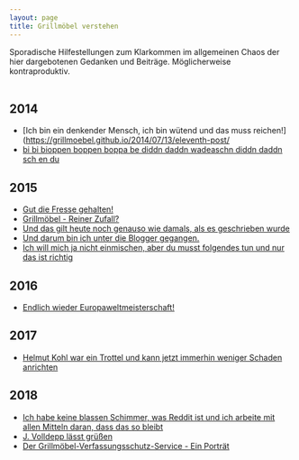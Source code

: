 ```yaml
---
layout: page
title: Grillmöbel verstehen
---
```


Sporadische Hilfestellungen zum Klarkommen im allgemeinen Chaos der hier dargebotenen Gedanken und Beiträge. Möglicherweise kontraproduktiv. <br><br>

## 2014

* [Ich bin ein denkender Mensch, ich bin wütend und das muss reichen!](https://grillmoebel.github.io/2014/07/13/eleventh-post/
* [bi bi bioppen boppen boppa be diddn daddn wadeaschn diddn daddn sch en du](https://grillmoebel.github.io/2014/11/11/twentyseventh-post/)


## 2015

* [Gut die Fresse gehalten!](https://grillmoebel.github.io/2015/03/14/fourty-first-post/)
* [Grillmöbel - Reiner Zufall?](https://grillmoebel.github.io/2015/06/16/fiftyfourth-post/)
* [Und das gilt heute noch genauso wie damals, als es geschrieben wurde](https://grillmoebel.github.io/2015/10/03/sixtyeighth-post/)
* [Und darum bin ich unter die Blogger gegangen.](https://grillmoebel.github.io/2015/11/01/seventythird-post/)
* [Ich will mich ja nicht einmischen, aber du musst folgendes tun und nur das ist richtig](https://grillmoebel.github.io/2015/12/22/eightieth-post/)


## 2016

* [Endlich wieder Europaweltmeisterschaft!](https://grillmoebel.github.io/2016/04/10/ninetyfourth-post/)


## 2017

* [Helmut Kohl war ein Trottel und kann jetzt immerhin weniger Schaden anrichten](https://grillmoebel.github.io/2017/06/16/thirtyfourth-post/)


## 2018

* [Ich habe keine blassen Schimmer, was Reddit ist und ich arbeite mit allen Mitteln daran, dass das so bleibt](https://grillmoebel.github.io/2018/02/24/fiftyninth-post/)
* [J. Volldepp lässt grüßen](https://grillmoebel.github.io/2018/04/20/sixtyfirst-post/)
* [Der Grillmöbel-Verfassungsschutz-Service - Ein Porträt](https://grillmoebel.github.io/2018/07/03/seventysecond-post/)
